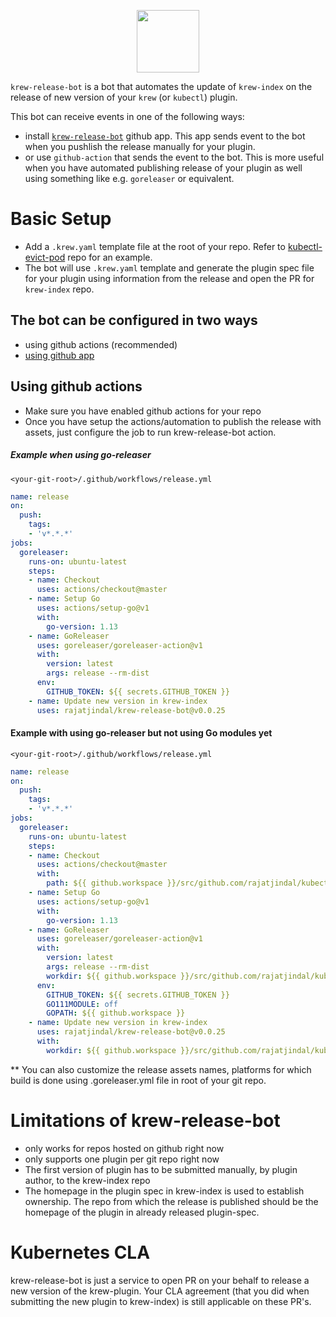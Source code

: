 
<p align="center">
  <a href="https://github.com/rajatjindal/krew-release-bot"><img src="https://github.com/krew-release-bot.png" width="100"></a><span width="10px">
</p>


`krew-release-bot` is a bot that automates the update of `krew-index` on the release of new version of your `krew` (or `kubectl`) plugin.

This bot can receive events in one of the following ways:

- install [`krew-release-bot`](https://github.com/apps/krew-release-bot) github app. This app sends event to the bot when you pushlish the release manually for your plugin.
- or use `github-action` that sends the event to the bot. This is more useful when you have automated publishing release of your plugin as well using something like e.g. `goreleaser` or equivalent.


# Basic Setup

- Add a `.krew.yaml` template file at the root of your repo. Refer to [kubectl-evict-pod](https://github.com/rajatjindal/kubectl-evicd-pod) repo for an example.
- The bot will use `.krew.yaml` template and generate the plugin spec file for your plugin using information from the release and open the PR for `krew-index` repo.

## The bot can be configured in two ways

- using github actions (recommended)
- [using github app](docs/using-github-app.md)

## Using github actions

- Make sure you have enabled github actions for your repo
- Once you have setup the actions/automation to publish the release with assets, just configure the job to run krew-release-bot action.

##### Example when using go-releaser

`<your-git-root>/.github/workflows/release.yml`

```yaml
name: release
on:
  push:
    tags:
    - 'v*.*.*'
jobs:
  goreleaser:
    runs-on: ubuntu-latest
    steps:
    - name: Checkout
      uses: actions/checkout@master
    - name: Setup Go
      uses: actions/setup-go@v1
      with:
        go-version: 1.13
    - name: GoReleaser
      uses: goreleaser/goreleaser-action@v1
      with:
        version: latest
        args: release --rm-dist
      env:
        GITHUB_TOKEN: ${{ secrets.GITHUB_TOKEN }}
    - name: Update new version in krew-index
      uses: rajatjindal/krew-release-bot@v0.0.25
```

#### Example with using go-releaser but not using Go modules yet
`<your-git-root>/.github/workflows/release.yml`

```yaml
name: release
on:
  push:
    tags:
    - 'v*.*.*'
jobs:
  goreleaser:
    runs-on: ubuntu-latest
    steps:
    - name: Checkout
      uses: actions/checkout@master
      with:
        path: ${{ github.workspace }}/src/github.com/rajatjindal/kubectl-whoami
    - name: Setup Go
      uses: actions/setup-go@v1
      with:
        go-version: 1.13
    - name: GoReleaser
      uses: goreleaser/goreleaser-action@v1
      with:
        version: latest
        args: release --rm-dist
        workdir: ${{ github.workspace }}/src/github.com/rajatjindal/kubectl-whoami
      env:
        GITHUB_TOKEN: ${{ secrets.GITHUB_TOKEN }}
        GO111MODULE: off
        GOPATH: ${{ github.workspace }}
    - name: Update new version in krew-index
      uses: rajatjindal/krew-release-bot@v0.0.25
      with:
        workdir: ${{ github.workspace }}/src/github.com/rajatjindal/kubectl-whoami

```

** You can also customize the release assets names, platforms for which build is done using .goreleaser.yml file in root of your git repo.

# Limitations of krew-release-bot
- only works for repos hosted on github right now
- only supports one plugin per git repo right now
- The first version of plugin has to be submitted manually, by plugin author, to the krew-index repo
- The homepage in the plugin spec in krew-index is used to establish ownership. The repo from which the release is published should be the homepage of the plugin in already released plugin-spec.


# Kubernetes CLA

krew-release-bot is just a service to open PR on your behalf to release a new version of the krew-plugin. Your CLA agreement (that you did when submitting the new plugin to krew-index) is still applicable on these PR's. 
